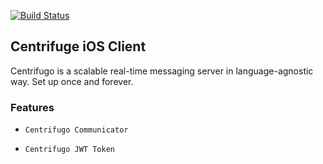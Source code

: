 [![Build Status](https://travis-ci.org/joemccann/dillinger.svg?branch=master)](https://travis-ci.org/joemccann/dillinger)

## Centrifuge iOS Client

Centrifugo is a scalable real-time messaging server in language-agnostic way. Set up once and forever.

### Features

- `Centrifugo Communicator`

- `Centrifugo JWT Token`